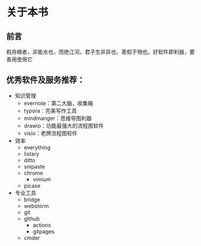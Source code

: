 # 关于本书


## 前言



假舟楫者，非能水也，而绝江河。君子生非异也，善假于物也。好软件即利器，要善用使用它



## 优秀软件及服务推荐：



- 知识管理
  - evernote：第二大脑，收集箱
  - typora：完美写作工具
  - mindmanger：思维导图利器
  - drawio：功能最强大的流程图软件
  - visio：老牌流程图软件
- 效率
  - everything
  - listary
  - ditto
  - snipaste
  - chrome
    - vimium
  - picase
- 专业工具
  - bridge
  - webstorm
  - git
  - github
    - actions
    - gitpages
  - cmder